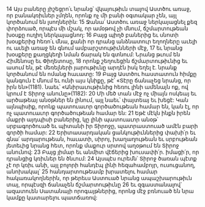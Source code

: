 14 Այս բաները յիշեցրո՛ւ նրանց՝ վկայութիւն տալով Աստծու առաջ, որ բանակռիւներ չմղեն, որոնք ոչ մի բանի օգտակար չեն, այլ կործանում են լսողներին: 15 Ջանա՛ Աստծու առաջ ներկայացնել քեզ փորձուած, որպէս մի մշակ, որ ամօթով չի մնում, ճշմարտութեան խօսքը ուղիղ ներկայացնող: 16 Բայց պիղծ բաներից եւ սնոտի խօսքերից հեռո՛ւ մնա, քանի որ դրանց անձնատուր եղողները աւելի ու աւելի առաջ են գնում ամբարշտութիւնների մէջ, 17 եւ նրանց խօսքերը քաղցկեղի նման ճարակ են գտնում: Նրանց թւում են Հիմենոսը եւ Փիղետոսը, 18 որոնք շեղուեցին ճշմարտութիւնից եւ ասում են, թէ մեռելների յարութիւնը արդէն իսկ եղել է. նրանք կործանում են ոմանց հաւատը: 19 Բայց Աստծու հաստատուն հիմքը կանգուն է մնում եւ ունի այս կնիքը, թէ՝ «Տէրը ճանաչեց նրանց, որ իրն են»(1181). նաեւ՝ «Անիրաւութիւնից հեռու լինի ամենայն ոք, ով կրում է Տիրոջ անունը»(1182): 20 Մի մեծ տան մէջ ոչ միայն ոսկեայ եւ արծաթեայ անօթներ են լինում, այլ նաեւ՝ փայտեայ եւ խեցէ: Կան այնպիսիք, որոնք պատուաւոր գործածութեան համար են, կան էլ, որ ոչ պատուաւոր գործածութեան համար են: 21 Եթէ մէկն ինքն իրեն մաքրի այդպիսի բաներից, կը լինի պատուաւոր անօթ՝ սրբագործուած եւ պիտանի իր Տիրոջը, պատրաստուած ամէն բարի գործի համար: 22 Երիտասարդական ցանկութիւններից փախի՛ր եւ գնա՛ արդարութեան, հաւատի, սիրոյ, խաղաղութեան եւ սրբութեան յետեւից նրանց հետ, որոնք մաքուր սրտով աղօթում են Տիրոջ անունով: 23 Բայց յիմար եւ անմիտ վէճերից խուսափի՛ր. իմացի՛ր, որ դրանցից կռիւներ են ծնւում: 24 Այսպէս ուրեմն՝ Տիրոջ ծառան պէտք չէ որ կռիւ անի, այլ բոլորի հանդէպ լինի հեզահամբոյր, ուսուցանող, անոխակալ՝ 25 հանդարտութեամբ խրատելու համար հակառակողներին, որ թերեւս Աստուած նրանց ապաշխարութիւն տայ, որպէսզի ճանաչեն ճշմարտութիւնը 26 եւ զգաստանալով՝ ազատուեն Սատանայի որոգայթներից, որոնց մէջ բռնուած են նրա կամքը կատարելու պատճառով:
